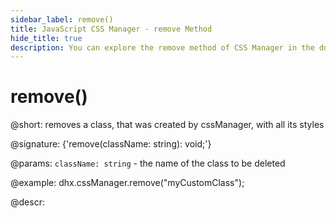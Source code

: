 ```yaml
---
sidebar_label: remove()
title: JavaScript CSS Manager - remove Method 
hide_title: true
description: You can explore the remove method of CSS Manager in the documentation of the DHTMLX JavaScript UI library. Browse developer guides and API reference, try out code examples and live demos, and download a free 30-day evaluation version of DHTMLX Suite 7.
---
```

 
# remove()

@short: removes a class, that was created by cssManager, with all its styles

@signature: {'remove(className: string): void;'}

@params:
`className: string` - the name of the class to be deleted

@example:
dhx.cssManager.remove("myCustomClass");

@descr:
